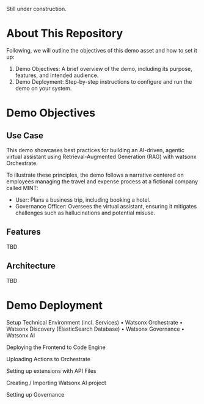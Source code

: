 
Still under construction. 

# About This Repository 
Following, we will outline the objectives of this demo asset and how to set it up: 
1.	Demo Objectives: 
A brief overview of the demo, including its purpose, features, and intended audience.
2.	Demo Deployment:
Step-by-step instructions to configure and run the demo on your system.

# Demo Objectives 

## Use Case 

This demo showcases best practices for building an AI-driven, agentic virtual assistant using Retrieval-Augmented Generation (RAG) with watsonx Orchestrate.

To illustrate these principles, the demo follows a narrative centered on employees managing the travel and expense process at a fictional company called MINT:

- User: Plans a business trip, including booking a hotel.
- Governance Officer: Oversees the virtual assistant, ensuring it mitigates challenges such as hallucinations and potential misuse.

## Features 

TBD 

## Architecture 

TBD

# Demo Deployment



Setup Technical Environment (incl. Services) 
•	Watsonx Orchestrate 
•	Watsonx Discovery (ElasticSearch Database) 
•	Watsonx Governance
•	Watsonx AI 

Deploying the Frontend to Code Engine

Uploading Actions to Orchestrate  

Setting up extensions with API Files 

Creating / Importing Watsonx.AI project 

Setting up Governance 

